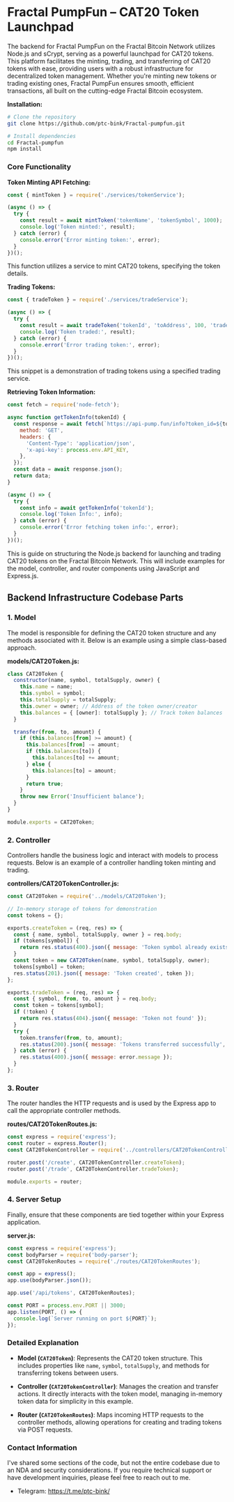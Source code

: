 # Fractal PumpFun – CAT20 Token Launchpad

The backend for Fractal PumpFun on the Fractal Bitcoin Network utilizes Node.js and sCrypt, serving as a powerful launchpad for CAT20 tokens. This platform facilitates the minting, trading, and transferring of CAT20 tokens with ease, providing users with a robust infrastructure for decentralized token management. Whether you're minting new tokens or trading existing ones, Fractal PumpFun ensures smooth, efficient transactions, all built on the cutting-edge Fractal Bitcoin ecosystem.

 
**Installation:**

```bash
# Clone the repository
git clone https://github.com/ptc-bink/Fractal-pumpfun.git

# Install dependencies 
cd Fractal-pumpfun
npm install
```

### Core Functionality

**Token Minting API Fetching:**
```javascript
const { mintToken } = require('./services/tokenService');

(async () => {
  try {
    const result = await mintToken('tokenName', 'tokenSymbol', 1000);
    console.log('Token minted:', result);
  } catch (error) {
    console.error('Error minting token:', error);
  }
})();
```

This function utilizes a service to mint CAT20 tokens, specifying the token details.

**Trading Tokens:**
```javascript
const { tradeToken } = require('./services/tradeService');

(async () => {
  try {
    const result = await tradeToken('tokenId', 'toAddress', 100, 'traderPrivateKey');
    console.log('Token traded:', result);
  } catch (error) {
    console.error('Error trading token:', error);
  }
})();
```

This snippet is a demonstration of trading tokens using a specified trading service.

**Retrieving Token Information:**
```javascript
const fetch = require('node-fetch');

async function getTokenInfo(tokenId) {
  const response = await fetch(`https://api-pump.fun/info?token_id=${tokenId}`, {
    method: 'GET',
    headers: {
      'Content-Type': 'application/json',
      'x-api-key': process.env.API_KEY,
    },
  });
  const data = await response.json();
  return data;
}

(async () => {
  try {
    const info = await getTokenInfo('tokenId');
    console.log('Token Info:', info);
  } catch (error) {
    console.error('Error fetching token info:', error);
  }
})();
```

This is guide on structuring the Node.js backend for launching and trading CAT20 tokens on the Fractal Bitcoin Network. This will include examples for the model, controller, and router components using JavaScript and Express.js. 

## Backend Infrastructure Codebase Parts

### 1. Model

The model is responsible for defining the CAT20 token structure and any methods associated with it. Below is an example using a simple class-based approach.

**models/CAT20Token.js:**
```javascript
class CAT20Token {
  constructor(name, symbol, totalSupply, owner) {
    this.name = name;
    this.symbol = symbol;
    this.totalSupply = totalSupply;
    this.owner = owner; // Address of the token owner/creator
    this.balances = { [owner]: totalSupply }; // Track token balances
  }

  transfer(from, to, amount) {
    if (this.balances[from] >= amount) {
      this.balances[from] -= amount;
      if (this.balances[to]) {
        this.balances[to] += amount;
      } else {
        this.balances[to] = amount;
      }
      return true;
    }
    throw new Error('Insufficient balance');
  }
}

module.exports = CAT20Token;
```

### 2. Controller

Controllers handle the business logic and interact with models to process requests. Below is an example of a controller handling token minting and trading.

**controllers/CAT20TokenController.js:**
```javascript
const CAT20Token = require('../models/CAT20Token');

// In-memory storage of tokens for demonstration
const tokens = {};

exports.createToken = (req, res) => {
  const { name, symbol, totalSupply, owner } = req.body;
  if (tokens[symbol]) {
    return res.status(400).json({ message: 'Token symbol already exists' });
  }
  const token = new CAT20Token(name, symbol, totalSupply, owner);
  tokens[symbol] = token;
  res.status(201).json({ message: 'Token created', token });
};

exports.tradeToken = (req, res) => {
  const { symbol, from, to, amount } = req.body;
  const token = tokens[symbol];
  if (!token) {
    return res.status(404).json({ message: 'Token not found' });
  }
  try {
    token.transfer(from, to, amount);
    res.status(200).json({ message: 'Tokens transferred successfully', token });
  } catch (error) {
    res.status(400).json({ message: error.message });
  }
};
```

### 3. Router

The router handles the HTTP requests and is used by the Express app to call the appropriate controller methods.

**routes/CAT20TokenRoutes.js:**
```javascript
const express = require('express');
const router = express.Router();
const CAT20TokenController = require('../controllers/CAT20TokenController');

router.post('/create', CAT20TokenController.createToken);
router.post('/trade', CAT20TokenController.tradeToken);

module.exports = router;
```

### 4. Server Setup

Finally, ensure that these components are tied together within your Express application. 

**server.js:**
```javascript
const express = require('express');
const bodyParser = require('body-parser');
const CAT20TokenRoutes = require('./routes/CAT20TokenRoutes');

const app = express();
app.use(bodyParser.json());

app.use('/api/tokens', CAT20TokenRoutes);

const PORT = process.env.PORT || 3000;
app.listen(PORT, () => {
  console.log(`Server running on port ${PORT}`);
});
```

### Detailed Explanation

- **Model (`CAT20Token`)**: Represents the CAT20 token structure. This includes properties like `name`, `symbol`, `totalSupply`, and methods for transferring tokens between users.

- **Controller (`CAT20TokenController`)**: Manages the creation and transfer actions. It directly interacts with the token model, managing in-memory token data for simplicity in this example.

- **Router (`CAT20TokenRoutes`)**: Maps incoming HTTP requests to the controller methods, allowing operations for creating and trading tokens via POST requests.


### Contact Information

I've shared some sections of the code, but not the entire codebase due to an NDA and security considerations. If you require technical support or have development inquiries, please feel free to reach out to me.

- Telegram: https://t.me/ptc-bink/
